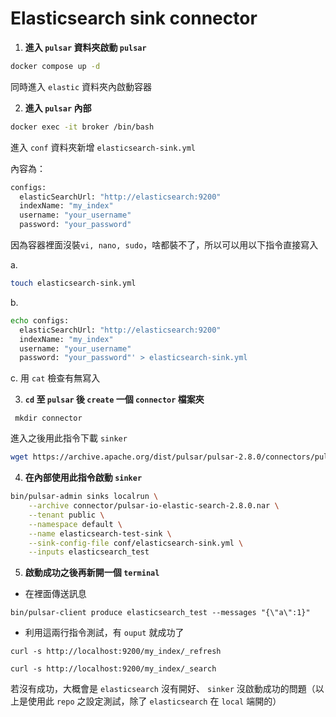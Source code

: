 
# Elasticsearch sink connector


1. **進入 ```pulsar``` 資料夾啟動 ```pulsar```**
```bash
docker compose up -d
```

同時進入 ```elastic``` 資料夾內啟動容器



2. **進入 ```pulsar``` 內部**

```bash
docker exec -it broker /bin/bash
```

進入 ```conf``` 資料夾新增 ``` elasticsearch-sink.yml ``` 

內容為：

```bash
configs:
  elasticSearchUrl: "http://elasticsearch:9200"
  indexName: "my_index"
  username: "your_username"  
  password: "your_password"
```
因為容器裡面沒裝```vi, nano, sudo```，啥都裝不了，所以可以用以下指令直接寫入

a. 
```bash
touch elasticsearch-sink.yml
```
b. 
```bash
echo configs:
  elasticSearchUrl: "http://elasticsearch:9200"
  indexName: "my_index"
  username: "your_username"
  password: "your_password"' > elasticsearch-sink.yml
```

c. 用 ```cat``` 檢查有無寫入

3. **```cd``` 至 ```pulsar``` 後 ```create``` 一個 ```connector``` 檔案夾**

``` mkdir connector```

進入之後用此指令下載 ```sinker```

```bash
wget https://archive.apache.org/dist/pulsar/pulsar-2.8.0/connectors/pulsar-io-elastic-search-2.8.0.nar -O pulsar-io-elastic-search-2.8.0.nar
``` 


4. **在內部使用此指令啟動 ```sinker```**

```bash
bin/pulsar-admin sinks localrun \
    --archive connector/pulsar-io-elastic-search-2.8.0.nar \
    --tenant public \
    --namespace default \
    --name elasticsearch-test-sink \
    --sink-config-file conf/elasticsearch-sink.yml \
    --inputs elasticsearch_test
```

5. **啟動成功之後再新開一個 ```terminal```**

- 在裡面傳送訊息
```
bin/pulsar-client produce elasticsearch_test --messages "{\"a\":1}"
```

- 利用這兩行指令測試，有 ```ouput``` 就成功了

``` 重置
curl -s http://localhost:9200/my_index/_refresh
```

``` 搜尋
curl -s http://localhost:9200/my_index/_search
```

若沒有成功，大概會是 ```elasticsearch``` 沒有開好、 ```sinker``` 沒啟動成功的問題（以上是使用此 ```repo``` 之設定測試，除了 ```elasticsearch``` 在 ```local``` 端開的）
